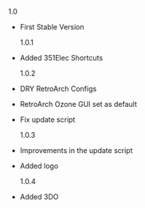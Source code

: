 1.0

- First Stable Version

  1.0.1

- Added 351Elec Shortcuts

  1.0.2

- DRY RetroArch Configs
- RetroArch Ozone GUI set as default
- Fix update script

  1.0.3

- Improvements in the update script
- Added logo

  1.0.4

- Added 3DO
